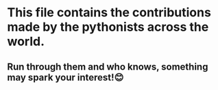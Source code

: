 # This file contains the contributions made by the pythonists across the world.
## Run through them and who knows, something may spark your interest!😊
